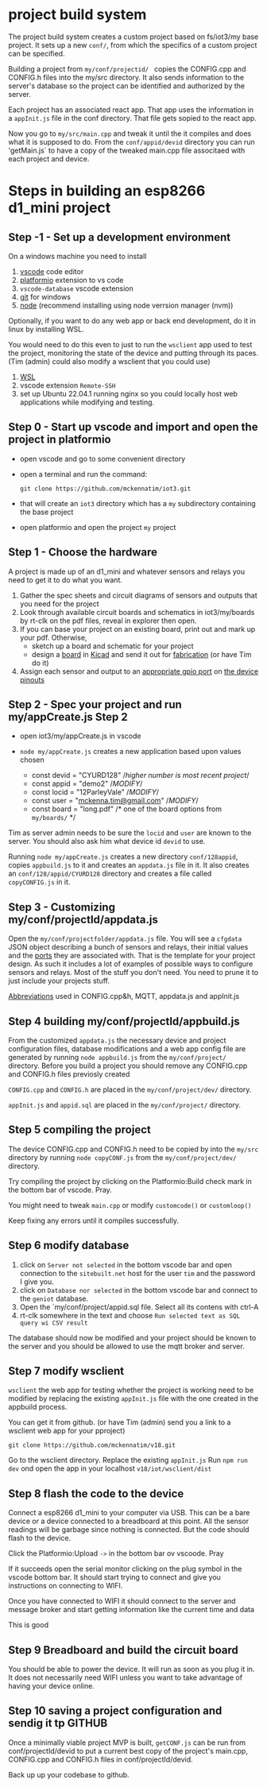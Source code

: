 # project build system 
The project build system creates a custom project based on fs/iot3/my base project. It sets up a new `conf/`, from which the specifics of a custom project can be specified. 

Building a project from `my/conf/projectid/ ` copies the CONFIG.cpp and CONFIG.h files into the my/src directory. It also sends information to the server's database so the project can be identified and authorized by the server. 

Each project has an associated react app. That app uses the information in a `appInit.js` file in the conf directory. That file gets sopied to the react app.

Now you go to `my/src/main.cpp` and tweak it until the it compiles and does what it is supposed to do. From the `conf/appid/devid` directory you can run 'getMain.js` to have a copy of the tweaked main.cpp file associtaed with each project and device.

# Steps in building an esp8266 d1_mini project
## Step -1 - Set up a development environment
On a windows machine you need to install
1. [vscode](https://code.visualstudio.com/Download) code editor
1. [platformio]() extension to vs code
1. `vscode-database` vscode extension
1. [git](https://gitforwindows.org) for windows
1. [node](https://www.digitalocean.com/community/tutorials/nodejs-node-version-manager) (recommend installing using node verrsion manager (nvm))

Optionally, if you want to do any web app or back end development, do it in linux by installing WSL. 

You would need to do this even to just to run the `wsclient` app used to test the project, monitoring the state of the device and putting through its paces. (Tim (admin) could also modify a wsclient that you could use)

1. [WSL](https://www.omgubuntu.co.uk/how-to-install-wsl2-on-windows-10)
1. vscode extension `Remote-SSH`
1. set up Ubuntu 22.04.1 running nginx so you could locally host web applications while modifying and testing.

## Step 0 - Start up vscode and import and open the project in platformio
- open vscode and go to some convenient directory 
- open a terminal and run the command: 

   `git clone https://github.com/mckennatim/iot3.git`
   
- that will create an `iot3` directory which has a `my` subdirectory containing the base project   
- open platformio and open the project `my` project

## Step 1 - Choose the hardware 
A project is made up of an d1_mini and whatever sensors and relays you need to get it to do what you want.
1. Gather the spec sheets and circuit diagrams of sensors and outputs that you need for the project 
1. Look through available circuit boards and schematics in iot3/my/boards by rt-clk on the pdf files, reveal in explorer then open.
1. If you can base your project on an existing board, print out and mark up your pdf. Otherwise, 
    - sketch up a board and schematic for your project 
    - design a [board](./pcb_long.png) in [Kicad](https://www.kicad.org) and send it out for [fabrication](https://jlcpcb.com) (or have Tim do it)
1. Assign each sensor and output to an [appropriate gpio port](../esp8266ports.png) on [the device pinouts](./8266_2in-4outSCH.png)  

## Step 2 - Spec your project and run my/appCreate.js Step 2
- open iot3/my/appCreate.js in vscode
 
- `node my/appCreate.js` creates a new application based upon values chosen 
  - const devid = "CYURD128" /*higher number is most recent project*/
  - const appid = "demo2" /*MODIFY*/
  - const locid = "12ParleyVale" /*MODIFY*/
  - const user = "mckenna.tim@gmail.com" /*MODIFY*/
  - const board = "long.pdf" /* one of the board options from `my/boards/` */

Tim as server admin needs to be sure the `locid` and `user` are known to the server. You should also ask him what device id `devid` to use.
 
Running `node my/appCreate.js` creates a new directory `conf/128appid`, copies `appbuild.js` to it and  creates an `appdata.js` file in it. It also creates an `conf/128/appid/CYURD128` directory and creates a file called `copyCONFIG.js` in it. 

## Step 3 - Customizing my/conf/projectId/appdata.js
Open the `my/conf/projectfolder/appdata.js` file. You will see a `cfgdata` JSON object describing a bunch of sensors and relays, their initial values and the [ports](./abbreviations.md#ports) they are associated with. That is the template for your project design. As such it includes a lot of examples of possible ways to configure sensors and relays. Most of the stuff you don't need. You need to prune it to just include your projects stuff.

[Abbreviations](./abbreviations.md#abbreviations) used in CONFIG.cpp&h, MQTT, appdata.js and appInit.js

## Step 4 building my/conf/projectId/appbuild.js 
From the customized `appdata.js` the necessary device and project configuration files, database modifications and a web app config file  are generated by running `node appbuild.js` from the `my/conf/project/` directory. Before you build a project you should remove any CONFIG.cpp and CONFIG.h files previosly created

`CONFIG.cpp` and `CONFIG.h` are placed in the `my/conf/project/dev/` directory.

`appInit.js` and `appid.sql` are placed in the `my/conf/project/` directory.

## Step 5 compiling the project

The device CONFIG.cpp and CONFIG.h need to be copied by into the `my/src` directory by running `node copyCONF.js` from the `my/conf/project/dev/` directory.

Try compiling the project by clicking on the Platformio:Build check mark in the bottom bar of vscode. Pray.

You might need to tweak `main.cpp` or modify `customcode()` or `customloop()` 

Keep fixing any errors until it compiles successfully.

## Step 6 modify database
1. click on `Server not selected` in the bottom vscode bar and open connection to the `sitebuilt.net` host for the user `tim` and the password I give you.
1. click on `Database nor selected` in the bottom vscode bar and connect to the `geniot` database.
1. Open the `my/conf/project/appid.sql file. Select all its contens with ctrl-A
1. rt-clk somewhere in the text and choose `Run selected text as SQL query wi CSV result`

The database should now be modified and your project should be known to the server and you should be allowed to use the mqtt broker and server.

## Step 7 modify wsclient
`wsclient` the web app for testing whether the project is working need to be modified by replacing the existing `appInit.js` file with the one created in the appbuild process. 

You can get it from github. (or have Tim (admin) send you a link to a wsclient web app for your pproject)

`git clone https://github.com/mckennatim/v18.git` 

Go to the wsclient directory. Replace the existing `appInit.js` Run `npm run dev` ond open the app in your localhost `v18/iot/wsclient/dist`

## Step 8 flash the code to the device
Connect a esp8266 d1_mini to your computer via USB. This can be a bare device or a device connected to a breadboard at this point. All the sensor readings will be garbage since nothing is connected. But the code should flash to the device. 
 
Click the Platformio:Upload `->` in the bottom bar ov vscoode. Pray

If it succeeds open the serial monitor clicking on the plug symbol in the vscode bottom bar. It should start trying to connect and give you instructions on connecting to WIFI. 

Once you have connected to WIFI it should connect to the server and message broker and start getting information like the current time and data

This is good

## Step 9 Breadboard and build the circuit board

You should be able to power the device. It will run as soon as you plug it in. It does not necessarily need WIFI unless you want to take advantage of having your device online.

## Step 10 saving a project configuration and sendig it tp GITHUB

Once a minimally viable project MVP is built, `getCONF.js` can be run from conf/projectId/devid to put a current best copy of the project's main.cpp, CONFIG.cpp and CONFIG.h files in conf/projectId/devid.

Back up up your codebase to github.






